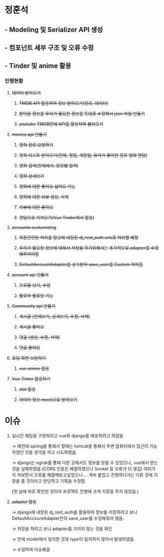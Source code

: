 # 정훈석

## - Modeling 및 Serializer API 생성

## - 컴포넌트 세부 구조 및 오류 수정

## - Tinder 및 anime 활용

### 진행현황

1. ~~데이터 받아오기~~
   
   1. ~~TMDB API 활용하여 정보 받아오기(장르, 데이터)~~
   
   2. ~~받아온 정보를 우리가 필요한 정보를 토대로 수정해서 json 파일 만들기~~
   
   3. ~~youtube TMDB안에 API를 활용하여 불러오기~~

2. ~~movies api 만들기~~
   
   1. ~~영화 장르 요청하기~~
   
   2. ~~영화 리스트 받아오기(전체, 평점, 개봉일, 유저가 좋아한 장르 영화 랜덤)~~
   
   3. ~~영화 검색(전체에서, 장르별 검색)~~
   
   4. ~~영화 상세보기~~
   
   5. ~~영화에 대한 좋아요 싫어요 기능~~
   
   6. ~~영화에 대한 리뷰 생성, 삭제~~
   
   7. ~~리뷰에 대한 좋아요~~
   
   8. ~~랜덤으로 가져오기(Vue Tinder에서 활용)~~

3. ~~accounts custumizing~~
   
   1. ~~회원관련된 처리를 장고에 내장된 dj_rest_auth.urls로 처리할 예정~~
   
   2. ~~우리가 필요한 정보에 대해서 저장을 하기위해서는 추가적으로 adapter를 수정해주어야함~~
   
   3. ~~DefaultAccountAdapter를 상속받아 save_user를 Custom 하여줌~~

4. ~~account api 만들기~~
   
   1. ~~프로필 보기, 수정~~
   
   2. ~~팔로우 팔로잉 기능~~

5. ~~Community api 만들기~~
   
   1. ~~게시글 (전체보기, 상세보기, 수정, 삭제)~~
   
   2. ~~게시글 좋아요~~
   
   3. ~~댓글 (생성, 수정, 삭제)~~
   
   4. ~~댓글 좋아요~~

6. ~~로딩 화면 보완하기~~
   
   1. ~~vue anime 활용~~

7. ~~Vue-Tinter 활용하기~~
   
   1. ~~slot 활용~~
   
   2. ~~데이터 정보 mock으로 받아오기~~

# 이슈

1. 실시간 채팅을 구현하려고 vue와 django를 배포하려고 하였음
   
   → 예전에 spring을 통해서 할때는 tomcat을 통해서 주변 컴퓨터에서 접근이 가능하였던 것을 생각을 하고 시도하였음.
   
   → django는 ngrok를 통해 다른 곳에서도 정보를 받을 수 있었으나,
   vue에서 받는 것을 실패하였음.(CORS 인증은 해결하였으나 Socket 등 오류가 더 생김)
   여러가지 쳐보면서 오류를 해결해보고싶었으나.... 계속 붙잡고 진행하다가는
   다른 것에 지장을 줄 것이라고 판단하고 기획을 수정함.
   
   (첫 날에 바로 확인한 것이라 프로젝트 진행에 크게 지장을 주지 않았음.)

2. ~~adapter 활용~~
   
   → django에 내장된 dj_rest_auth를 활용하여 정보를 저장하려고 보니 DefaultAccountAdapter안의 save_user를 수정해줘야 했음.
   
   → 저장을 하려고 보니 adapter를 거치지 않는 것을 확인
   
   → 안에 model에서 정의한 것과 type이 일치하지 않아서 발생하였음.
   
   → 수정하여 이슈해결